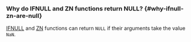 ### Why do IFNULL and ZN functions return NULL? {#why-ifnull-zn-are-null}

[IFNULL](../../../datalens/function-ref/IFNULL.md) and [ZN](../../../datalens/function-ref/ZN.md) functions can return `NULL` if their arguments take the value `NaN`.

